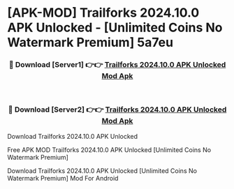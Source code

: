 # [APK-MOD] Trailforks 2024.10.0 APK Unlocked - [Unlimited Coins No Watermark Premium] 5a7eu



<div align="center">
<h3>🔴 Download [Server1] 👉👉 <a href="https://momento.my/?title=Trailforks_2024.10.0_APK_Unlocked">Trailforks 2024.10.0 APK Unlocked Mod Apk</a></h3><br>

<h3>🔴 Download [Server2] 👉👉 <a href="https://momento.my/?title=Trailforks_2024.10.0_APK_Unlocked">Trailforks 2024.10.0 APK Unlocked Mod Apk</a></h3>
</div>



Download Trailforks 2024.10.0 APK Unlocked 

Free APK MOD Trailforks 2024.10.0 APK Unlocked [Unlimited Coins No Watermark Premium]

Download Trailforks 2024.10.0 APK Unlocked [Unlimited Coins No Watermark Premium] Mod For Android

